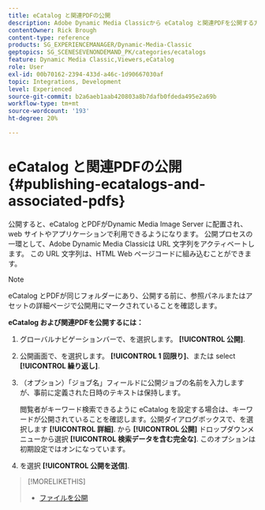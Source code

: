 ```yaml
---
title: eCatalog と関連PDFの公開
description: Adobe Dynamic Media Classicから eCatalog と関連PDFを公開する方法を説明します。
contentOwner: Rick Brough
content-type: reference
products: SG_EXPERIENCEMANAGER/Dynamic-Media-Classic
geptopics: SG_SCENESEVENONDEMAND_PK/categories/ecatalogs
feature: Dynamic Media Classic,Viewers,eCatalog
role: User
exl-id: 00b70162-2394-433d-a46c-1d90667030af
topic: Integrations, Development
level: Experienced
source-git-commit: b2a6aeb1aab420803a8b7dafb0fdeda495e2a69b
workflow-type: tm+mt
source-wordcount: '193'
ht-degree: 20%

---
```


# eCatalog と関連PDFの公開{#publishing-ecatalogs-and-associated-pdfs}

公開すると、eCatalog とPDFがDynamic Media Image Server に配置され、web サイトやアプリケーションで利用できるようになります。 公開プロセスの一環として、Adobe Dynamic Media Classicは URL 文字列をアクティベートします。 この URL 文字列は、HTML Web ページコードに組み込むことができます。

>[!NOTE]
>
>eCatalog とPDFが同じフォルダーにあり、公開する前に、参照パネルまたはアセットの詳細ページで公開用にマークされていることを確認します。

**eCatalog および関連PDFを公開するには：**

1. グローバルナビゲーションバーで、を選択します。 **[!UICONTROL 公開]**.
1. 公開画面で、を選択します。 **[!UICONTROL 1 回限り]**、または select **[!UICONTROL 繰り返し]**.
1. （オプション）「ジョブ名」フィールドに公開ジョブの名前を入力しますが、事前に定義された日時のテキストは保持します。

   閲覧者がキーワード検索できるように eCatalog を設定する場合は、キーワードが公開されていることを確認します。公開ダイアログボックスで、を選択します **[!UICONTROL 詳細]**. から **[!UICONTROL 公開]** ドロップダウンメニューから選択 **[!UICONTROL 検索データを含む完全な]**. このオプションは初期設定ではオンになっています。

1. を選択 **[!UICONTROL 公開を送信]**.

>[!MORELIKETHIS]
>
>* [ファイルを公開](publishing-files.md)
